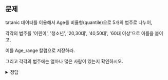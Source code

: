 ## 문제
tatanic 데이터를 이용해서 Age를 비율형(quantile)으로 5개의 범주로 나누어,

각각의 범주를 '어린이', '청소년', '20,30대', '40,50대', '60대 이상'으로 이름을 붙이고,

이를 Age_range 칼럼으로 저장하라.

그리고 각각의 범주에는 얼마나 많은 사람이 있는지 확인하시오.


<details>
<summary>정답</summary>
 
labels= ['어린이', '청소년', '20,30대', '40,50대', '60대 이상']

titanic['Age_range'] = pd.qcut(titanic.Age, q=5, labels=labels)


titanic.head()


titanic.Age_range.value_counts()

</details>
